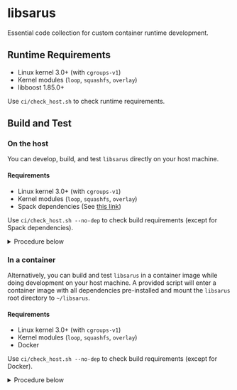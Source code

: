 # libsarus

Essential code collection for custom container runtime development.


## Runtime Requirements

- Linux kernel 3.0+ (with `cgroups-v1`)
- Kernel modules (`loop`, `squashfs`, `overlay`)
- libboost 1.85.0+

Use `ci/check_host.sh` to check runtime requirements.


## Build and Test

### On the host

You can develop, build, and test `libsarus` directly on your host machine.

#### Requirements

- Linux kernel 3.0+ (with `cgroups-v1`)
- Kernel modules (`loop`, `squashfs`, `overlay`)
- Spack dependencies (See [this link](https://spack.readthedocs.io/en/latest/getting_started.html))

Use `ci/check_host.sh --no-dep` to check build requirements (except for Spack dependencies).

<details>
  <summary>Procedure below</summary>

#### Clone

Make sure to clone every submodule when cloning.

```
$ git clone --recursive <repo_url>
```

#### Build

1. **Install third-party dependencies.** `install_dep.sh` will install all necessary dependencies in the local directory using Spack.

```
$ ./install_dep.sh
```

2. **Build `libsarus`**. `build.sh` will build `libsarus` using the dependencies installed by Spack.

```
$ ./build.sh
```

#### Test

1. **Check if your system can run tests.** The dependency check is unnecessary as tests are pre-linked to dependencies at build time.

```
$ ./ci/check_host.sh --no-dep
```

2. **Build `libsarus`.**

```
$ ./build.sh
```

3. **Run `ctest` in `build`.**

```
$ ctest -E AsRoot        # Do unprivileged tests
$ sudo ctest -R AsRoot   # Do privileged tests
```

</details>

### In a container

Alternatively, you can build and test `libsarus` in a container image while doing development on your host machine. A provided script will enter a container image with all dependencies pre-installed and mount the `libsarus` root directory to `~/libsarus`.

#### Requirements

- Linux kernel 3.0+ (with `cgroups-v1`)
- Kernel modules (`loop`, `squashfs`, `overlay`)
- Docker

Use `ci/check_host.sh --no-dep` to check build requirements (except for Docker).

<details>
  <summary>Procedure below</summary>

#### Clone

Make sure to clone every submodule when cloning.

```
$ git clone --recursive <repo_url>
```

#### Entering a container

Enter a container environment as follows.

```
$ ci/enter_buildenv.sh
```

#### Build

1. **Install third-party dependencies.** `install_dep.sh` will install all necessary dependencies in the local directory using Spack.

```
$ ./install_dep.sh
```

2. **Build `libsarus`**. `build.sh` will build `libsarus` using the dependencies installed by Spack.

```
$ ./build.sh
```

#### Test

1. **Check if your system can run tests.** The dependency check is unnecessary as tests are pre-linked to dependencies at build time.

```
$ ./ci/check_host.sh --no-dep
```

2. **Build `libsarus`.**

```
$ ./build.sh
```

3. **Run `ctest` in `build`.** `env "PATH=$PATH"` forwards the path of Spack-installed dependencies to `sudo`.

```
$ ctest -E AsRoot                         # Do unprivileged tests
$ sudo env "PATH=$PATH" ctest -R AsRoot   # Do privileged tests
```

</details>
